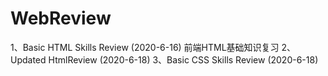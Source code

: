 # WebReview

1、Basic HTML Skills Review (2020-6-16)
   前端HTML基础知识复习
2、Updated HtmlReview  (2020-6-18)
3、Basic CSS Skills Review (2020-6-18)
